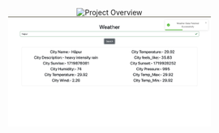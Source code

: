 <p align="center">
  <img src="./public/images/s1.png" alt="Project Overview" width="400"/>
  <img src="./public/images/s2.png" alt="Project Overview" width="400"/>
</p>
